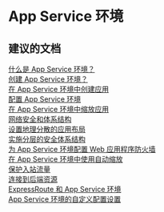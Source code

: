 <properties
    pageTitle="App Service 环境"
    description="App Service 环境"
    service="microsoft.web"
    resource="sites"
    authors="aashu"
    displayOrder=""
    selfHelpType="generic"
    supportTopicIds="32542253"
    resourceTags=""
    productPesIds="14748"
    cloudEnvironments="public"
/>


# App Service 环境

## **建议的文档**
[什么是 App Service 环境？](https://azure.microsoft.com/documentation/articles/app-service-app-service-environment-intro/)<br>
[创建 App Service 环境？](https://azure.microsoft.com/documentation/articles/app-service-web-how-to-create-an-app-service-environment/)<br>
[在 App Service 环境中创建应用](https://azure.microsoft.com/documentation/articles/app-service-web-how-to-create-a-web-app-in-an-ase/)<br>
[配置 App Service 环境](https://azure.microsoft.com/documentation/articles/app-service-web-configure-an-app-service-environment/)<br>
[在 App Service 环境中缩放应用](https://azure.microsoft.com/documentation/articles/app-service-web-scale-a-web-app-in-an-app-service-environment/)<br>
[网络安全和体系结构](https://azure.microsoft.com/documentation/articles/app-service-app-service-environment-network-architecture-overview/)<br>
[设置地理分散的应用布局](https://azure.microsoft.com/documentation/articles/app-service-app-service-environment-geo-distributed-scale/)<br>
[实施分层的安全体系结构](https://azure.microsoft.com/documentation/articles/app-service-app-service-environment-layered-security/)<br>
[为 App Service 环境配置 Web 应用程序防火墙](https://azure.microsoft.com/documentation/articles/app-service-app-service-environment-web-application-firewall/)<br>
[在 App Service 环境中使用自动缩放](https://azure.microsoft.com/documentation/articles/app-service-environment-auto-scale/)<br>
[保护入站流量](https://azure.microsoft.com/documentation/articles/app-service-app-service-environment-control-inbound-traffic/)<br>
[连接到后端资源](https://azure.microsoft.com/documentation/articles/app-service-app-service-environment-securely-connecting-to-backend-resources/)<br>
[ExpressRoute 和 App Service 环境](https://azure.microsoft.com/documentation/articles/app-service-app-service-environment-network-configuration-expressroute/)<br>
[App Service 环境的自定义配置设置](https://azure.microsoft.com/documentation/articles/app-service-app-service-environment-custom-settings/)



<!--HONumber=Jul16_HO4-->


